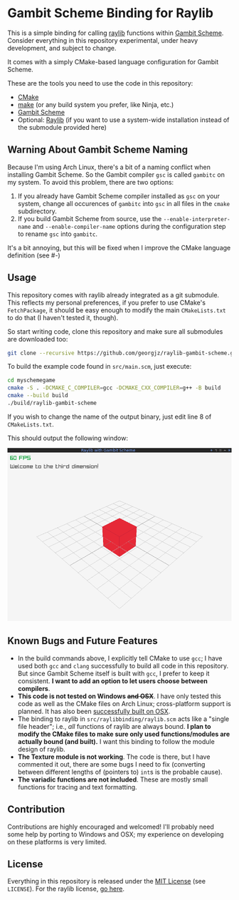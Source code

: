 # Gambit Scheme Binding for Raylib

This is a simple binding for calling [raylib][1] functions within [Gambit Scheme][2]. Consider everything in this repository experimental, under heavy development, and subject to change.

It comes with a simply CMake-based language configuration for Gambit Scheme.

These are the tools you need to use the code in this repository:

* [CMake][3]
* [make][4] (or any build system you prefer, like Ninja, etc.)
* [Gambit Scheme][2]
* Optional: [Raylib][1] (if you want to use a system-wide installation instead of the submodule provided here)

## Warning About Gambit Scheme Naming

Because I'm using Arch Linux, there's a bit of a naming conflict when installing Gambit Scheme. So the Gambit compiler `gsc` is called `gambitc` on my system. To avoid this problem, there are two options:

1. If you already have Gambit Scheme compiler installed as `gsc` on your system, change all occurences of `gambitc` into `gsc` in all files in the `cmake` subdirectory.
2. If you build Gambit Scheme from source, use the `--enable-interpreter-name` and `--enable-compiler-name` options during the configuration step to rename `gsc` into `gambitc`.

It's a bit annoying, but this will be fixed when I improve the CMake language definition (see #-)

## Usage

This repository comes with raylib already integrated as a git submodule. This reflects my personal preferences, if you prefer to use CMake's `FetchPackage`, it should be easy enough to modify the main `CMakeLists.txt` to do that (I haven't tested it, though).

So start writing code, clone this repository and make sure all submodules are downloaded too:

```bash
git clone --recursive https://github.com/georgjz/raylib-gambit-scheme.git myschemegame
```

To build the example code found in `src/main.scm`, just execute:

```bash
cd myschemegame
cmake -S . -DCMAKE_C_COMPILER=gcc -DCMAKE_CXX_COMPILER=g++ -B build
cmake --build build
./build/raylib-gambit-scheme
```

If you wish to change the name of the output binary, just edit line 8 of `CMakeLists.txt`.

This should output the following window:

![Result of example code](screenshot.png)

## Known Bugs and Future Features

* In the build commands above, I explicitly tell CMake to use `gcc`; I have used both `gcc` and `clang` successfully to build all code in this repository. But since Gambit Scheme itself is built with `gcc`, I prefer to keep it consistent. **I want to add an option to let users choose between compilers**.
* **This code is not tested on Windows ~~and OSX~~**. I have only tested this code as well as the CMake files on Arch Linux; cross-platform support is planned. It has also been [successfully built on OSX](https://github.com/georgjz/raylib-gambit-scheme/issues/1).
* The binding to raylib in `src/raylibbinding/raylib.scm` acts like a "single file header"; i.e., *all* functions of raylib are always bound. **I plan to modify the CMake files to make sure only used functions/modules are actually bound (and built).** I want this binding to follow the module design of raylib.
* **The Texture module is not working**. The code is there, but I have commented it out, there are some bugs I need to fix (converting between different lengths of (pointers to) `int`s is the probable cause).
* **The variadic functions are not included**. These are mostly small functions for tracing and text formatting.

## Contribution

Contributions are highly encouraged and welcomed! I'll probably need some help by porting to Windows and OSX; my experience on developing on these platforms is very limited.

## License

Everything in this repository is released under the [MIT License][5] (see `LICENSE`). For the raylib license, [go here][6].

[1]: https://www.raylib.com/index.html
[2]: https://github.com/gambit/gambit
[3]: https://cmake.org
[4]: https://www.gnu.org/software/make/manual/html_node/index.html
[5]: https://opensource.org/licenses/MIT
[6]: https://github.com/raysan5/raylib/blob/master/LICENSE
